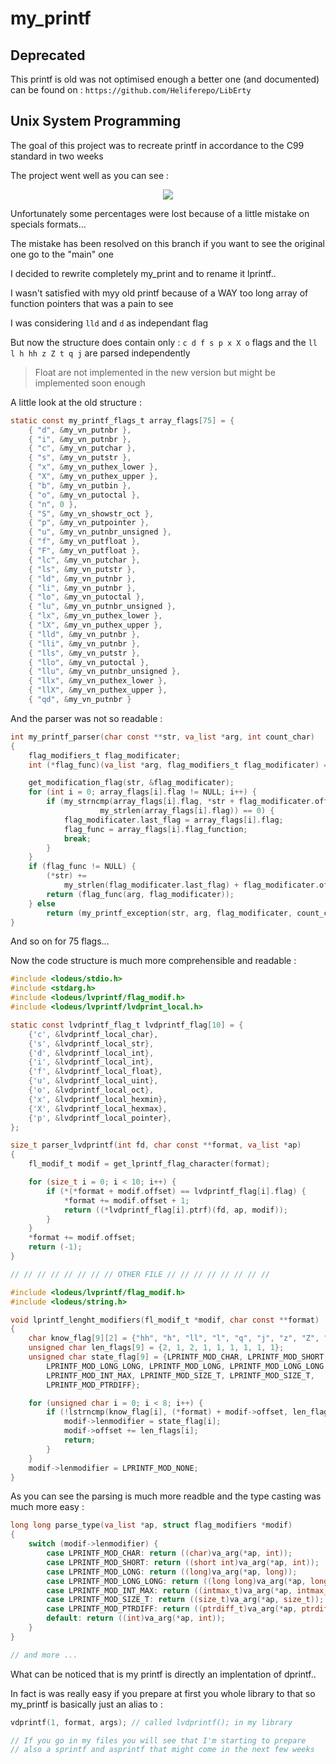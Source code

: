 # my_printf

## Deprecated

This printf is old was not optimised enough a better one (and documented) can be found on : `https://github.com/Heliferepo/LibErty`

## Unix System Programming

The goal of this project was to recreate printf in accordance to the C99 standard in two weeks

The project went well as you can see :

<center>
<img src="https://raw.githubusercontent.com/Heliferepo/my_printf/main/Capture.PNG?token=AO6YYCLWTAOUB25D2NBCTPC72ZFE2"> 
</center>

Unfortunately some percentages were lost because of a little mistake on specials formats...

The mistake has been resolved on this branch if you want to see the original one go to the "main" one

I decided to rewrite completely my_print and to rename it lprintf..

I wasn't satisfied with myy old printf because of a WAY too long array of function pointers that was a pain to see

I was considering `lld` and `d` as independant flag

But now the structure does contain only : `c d f s p x X o` flags and the `ll l h hh z Z t q j` are parsed independently

> Float are not implemented in the new version but might be implemented soon enough

A little look at the old structure :

```c
static const my_printf_flags_t array_flags[75] = {
    { "d", &my_vn_putnbr },
    { "i", &my_vn_putnbr },
    { "c", &my_vn_putchar },
    { "s", &my_vn_putstr },
    { "x", &my_vn_puthex_lower },
    { "X", &my_vn_puthex_upper },
    { "b", &my_vn_putbin },
    { "o", &my_vn_putoctal },
    { "n", 0 },
    { "S", &my_vn_showstr_oct },
    { "p", &my_vn_putpointer },
    { "u", &my_vn_putnbr_unsigned },
    { "f", &my_vn_putfloat },
    { "F", &my_vn_putfloat },
    { "lc", &my_vn_putchar },
    { "ls", &my_vn_putstr },
    { "ld", &my_vn_putnbr },
    { "li", &my_vn_putnbr },
    { "lo", &my_vn_putoctal },
    { "lu", &my_vn_putnbr_unsigned },
    { "lx", &my_vn_puthex_lower },
    { "lX", &my_vn_puthex_upper },
    { "lld", &my_vn_putnbr },
    { "lli", &my_vn_putnbr },
    { "lls", &my_vn_putstr },
    { "llo", &my_vn_putoctal },
    { "llu", &my_vn_putnbr_unsigned },
    { "llx", &my_vn_puthex_lower },
    { "llX", &my_vn_puthex_upper },
    { "qd", &my_vn_putnbr }
```
And the parser was not so readable : 
```c
int my_printf_parser(char const **str, va_list *arg, int count_char)
{
    flag_modifiers_t flag_modificater;
    int (*flag_func)(va_list *arg, flag_modifiers_t flag_modificater) = NULL;

    get_modification_flag(str, &flag_modificater);
    for (int i = 0; array_flags[i].flag != NULL; i++) {
        if (my_strncmp(array_flags[i].flag, *str + flag_modificater.offset,
                    my_strlen(array_flags[i].flag)) == 0) {
            flag_modificater.last_flag = array_flags[i].flag;
            flag_func = array_flags[i].flag_function;
            break;
        }
    }
    if (flag_func != NULL) {
        (*str) +=
            my_strlen(flag_modificater.last_flag) + flag_modificater.offset;
        return (flag_func(arg, flag_modificater));
    } else
        return (my_printf_exception(str, arg, flag_modificater, count_char));
}
```

And so on for 75 flags...

Now the code structure is much more comprehensible and readable : 
```c
#include <lodeus/stdio.h>
#include <stdarg.h>
#include <lodeus/lvprintf/flag_modif.h>
#include <lodeus/lvprintf/lvdprint_local.h>

static const lvdprintf_flag_t lvdprintf_flag[10] = {
    {'c', &lvdprintf_local_char},
    {'s', &lvdprintf_local_str},
    {'d', &lvdprintf_local_int},
    {'i', &lvdprintf_local_int},
    {'f', &lvdprintf_local_float},
    {'u', &lvdprintf_local_uint},
    {'o', &lvdprintf_local_oct},
    {'x', &lvdprintf_local_hexmin},
    {'X', &lvdprintf_local_hexmax},
    {'p', &lvdprintf_local_pointer},
};

size_t parser_lvdprintf(int fd, char const **format, va_list *ap)
{
    fl_modif_t modif = get_lprintf_flag_character(format);

    for (size_t i = 0; i < 10; i++) {
        if (*(*format + modif.offset) == lvdprintf_flag[i].flag) {
            *format += modif.offset + 1;
            return ((*lvdprintf_flag[i].ptrf)(fd, ap, modif));
        }
    }
    *format += modif.offset;
    return (-1);
}

// // // // // // // // OTHER FILE // // // // // // // //

#include <lodeus/lvprintf/flag_modif.h>
#include <lodeus/string.h>

void lprintf_lenght_modifiers(fl_modif_t *modif, char const **format)
{
    char know_flag[9][2] = {"hh", "h", "ll", "l", "q", "j", "z", "Z", "t"};
    unsigned char len_flags[9] = {2, 1, 2, 1, 1, 1, 1, 1, 1};
    unsigned char state_flag[9] = {LPRINTF_MOD_CHAR, LPRINTF_MOD_SHORT,
        LPRINTF_MOD_LONG_LONG, LPRINTF_MOD_LONG, LPRINTF_MOD_LONG_LONG,
        LPRINTF_MOD_INT_MAX, LPRINTF_MOD_SIZE_T, LPRINTF_MOD_SIZE_T,
        LPRINTF_MOD_PTRDIFF};

    for (unsigned char i = 0; i < 8; i++) {
        if (!lstrncmp(know_flag[i], (*format) + modif->offset, len_flags[i])) {
            modif->lenmodifier = state_flag[i];
            modif->offset += len_flags[i];
            return;
        }
    }
    modif->lenmodifier = LPRINTF_MOD_NONE;
}
```

As you can see the parsing is much more readble and the type casting was much more easy : 
```c
long long parse_type(va_list *ap, struct flag_modifiers *modif)
{
    switch (modif->lenmodifier) {
        case LPRINTF_MOD_CHAR: return ((char)va_arg(*ap, int));
        case LPRINTF_MOD_SHORT: return ((short int)va_arg(*ap, int));
        case LPRINTF_MOD_LONG: return ((long)va_arg(*ap, long));
        case LPRINTF_MOD_LONG_LONG: return ((long long)va_arg(*ap, long long));
        case LPRINTF_MOD_INT_MAX: return ((intmax_t)va_arg(*ap, intmax_t));
        case LPRINTF_MOD_SIZE_T: return ((size_t)va_arg(*ap, size_t));
        case LPRINTF_MOD_PTRDIFF: return ((ptrdiff_t)va_arg(*ap, ptrdiff_t));
        default: return ((int)va_arg(*ap, int));
    }
}

// and more ...
```

What can be noticed that is my printf is directly an implentation of dprintf..

In fact is was really easy if you prepare at first you whole library to that so my_printf is basically just an alias to : 
````c
vdprintf(1, format, args); // called lvdprintf(); in my library

// If you go in my files you will see that I'm starting to prepare 
// also a sprintf and asprintf that might come in the next few weeks
